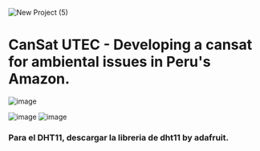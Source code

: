 ![New Project (5)](https://user-images.githubusercontent.com/54604331/128795832-1d662d7d-e557-4eb9-9fcd-4797d9f7074c.png)

# CanSat UTEC - Developing a cansat for ambiental issues in Peru's Amazon.



![image](https://user-images.githubusercontent.com/54604331/128795312-7efd744a-a616-4d26-b311-aff3821561f2.png)

![image](https://user-images.githubusercontent.com/54604331/128795348-97f7f62b-819e-47eb-a6c7-cc67054e8f04.png)
![image](https://user-images.githubusercontent.com/54604331/128795417-6c7e9413-60ed-4060-be27-ef53d46596b0.png)



### Para el DHT11, descargar la libreria de dht11 by adafruit. 

